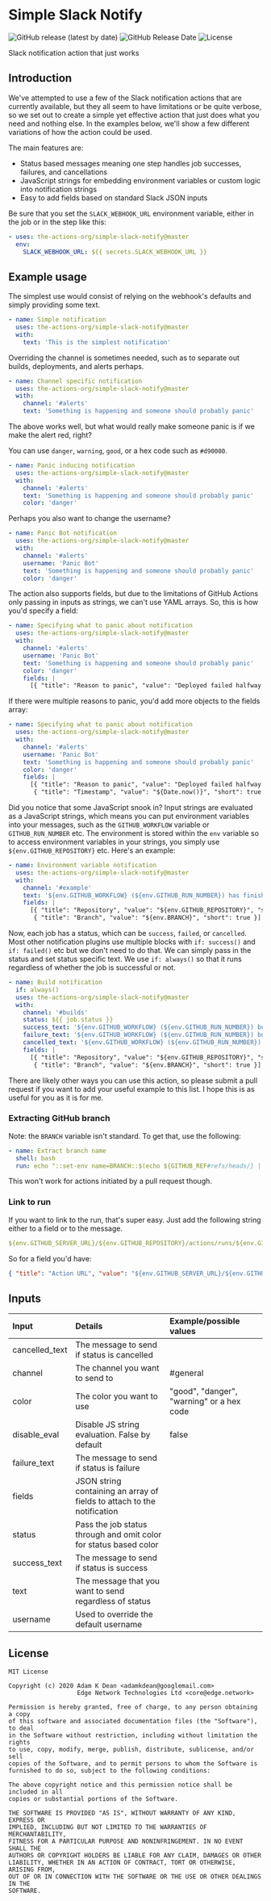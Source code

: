 # Simple Slack Notify

![GitHub release (latest by date)](https://img.shields.io/github/v/release/the-actions-org/simple-slack-notify)
![GitHub Release Date](https://img.shields.io/github/release-date/the-actions-org/simple-slack-notify)
![License](https://img.shields.io/github/license/the-actions-org/simple-slack-notify)

Slack notification action that just works

## Introduction

We've attempted to use a few of the Slack notification actions that are
currently available, but they all seem to have limitations or be quite verbose,
so we set out to create a simple yet effective action that just does what you
need and nothing else. In the examples below, we'll show a few different
variations of how the action could be used.

The main features are:

- Status based messages meaning one step handles job successes, failures, and
  cancellations
- JavaScript strings for embedding environment variables or custom logic into
  notification strings
- Easy to add fields based on standard Slack JSON inputs

Be sure that you set the `SLACK_WEBHOOK_URL` environment variable, either in the
job or in the step like this:

```yaml
- uses: the-actions-org/simple-slack-notify@master
  env:
    SLACK_WEBHOOK_URL: ${{ secrets.SLACK_WEBHOOK_URL }}
```

## Example usage

The simplest use would consist of relying on the webhook's defaults and simply
providing some text.

```yaml
- name: Simple notification
  uses: the-actions-org/simple-slack-notify@master
  with:
    text: 'This is the simplest notification'
```

Overriding the channel is sometimes needed, such as to separate out builds,
deployments, and alerts perhaps.

```yaml
- name: Channel specific notification
  uses: the-actions-org/simple-slack-notify@master
  with:
    channel: '#alerts'
    text: 'Something is happening and someone should probably panic'
```

The above works well, but what would really make someone panic is if we make the
alert red, right?

You can use `danger`, `warning`, `good`, or a hex code such as `#d90000`.

```yaml
- name: Panic inducing notification
  uses: the-actions-org/simple-slack-notify@master
  with:
    channel: '#alerts'
    text: 'Something is happening and someone should probably panic'
    color: 'danger'
```

Perhaps you also want to change the username?

```yaml
- name: Panic Bot notification
  uses: the-actions-org/simple-slack-notify@master
  with:
    channel: '#alerts'
    username: 'Panic Bot'
    text: 'Something is happening and someone should probably panic'
    color: 'danger'
```

The action also supports fields, but due to the limitations of GitHub Actions
only passing in inputs as strings, we can't use YAML arrays. So, this is how
you'd specify a field:

```yaml
- name: Specifying what to panic about notification
  uses: the-actions-org/simple-slack-notify@master
  with:
    channel: '#alerts'
    username: 'Panic Bot'
    text: 'Something is happening and someone should probably panic'
    color: 'danger'
    fields: |
      [{ "title": "Reason to panic", "value": "Deployed failed halfway through" }]
```

If there were multiple reasons to panic, you'd add more objects to the fields
array:

```yaml
- name: Specifying what to panic about notification
  uses: the-actions-org/simple-slack-notify@master
  with:
    channel: '#alerts'
    username: 'Panic Bot'
    text: 'Something is happening and someone should probably panic'
    color: 'danger'
    fields: |
      [{ "title": "Reason to panic", "value": "Deployed failed halfway through", "short": true },
       { "title": "Timestamp", "value": "${Date.now()}", "short": true }]
```

Did you notice that some JavaScript snook in? Input strings are evaluated as a
JavaScript strings, which means you can put environment variables into your
messages, such as the `GITHUB_WORKFLOW` variable or `GITHUB_RUN_NUMBER` etc. The
environment is stored within the `env` variable so to access environment
variables in your strings, you simply use `${env.GITHUB_REPOSITORY}` etc. Here's
an example:

```yaml
- name: Environment variable notification
  uses: the-actions-org/simple-slack-notify@master
  with:
    channel: '#example'
    text: '${env.GITHUB_WORKFLOW} (${env.GITHUB_RUN_NUMBER}) has finished'
    fields: |
      [{ "title": "Repository", "value": "${env.GITHUB_REPOSITORY}", "short": true },
       { "title": "Branch", "value": "${env.BRANCH}", "short": true }]
```

Now, each job has a status, which can be `success`, `failed`, or `cancelled`.
Most other notification plugins use multiple blocks with `if: success()` and
`if: failed()` etc but we don't need to do that. We can simply pass in the
status and set status specific text. We use `if: always()` so that it runs
regardless of whether the job is successful or not.

```yaml
- name: Build notification
  if: always()
  uses: the-actions-org/simple-slack-notify@master
  with:
    channel: '#builds'
    status: ${{ job.status }}
    success_text: '${env.GITHUB_WORKFLOW} (${env.GITHUB_RUN_NUMBER}) build completed successfully'
    failure_text: '${env.GITHUB_WORKFLOW} (${env.GITHUB_RUN_NUMBER}) build failed'
    cancelled_text: '${env.GITHUB_WORKFLOW} (${env.GITHUB_RUN_NUMBER}) build was cancelled'
    fields: |
      [{ "title": "Repository", "value": "${env.GITHUB_REPOSITORY}", "short": true },
       { "title": "Branch", "value": "${env.BRANCH}", "short": true }]
```

There are likely other ways you can use this action, so please submit a pull
request if you want to add your useful example to this list. I hope this is as
useful for you as it is for me.

### Extracting GitHub branch

Note: the `BRANCH` variable isn't standard. To get that, use the following:

```yaml
- name: Extract branch name
  shell: bash
  run: echo "::set-env name=BRANCH::$(echo ${GITHUB_REF#refs/heads/} | sed 's/\//_/g')"
```

This won't work for actions initiated by a pull request though.

### Link to run

If you want to link to the run, that's super easy. Just add the following string
either to a field or to the message.

```yaml
${env.GITHUB_SERVER_URL}/${env.GITHUB_REPOSITORY}/actions/runs/${env.GITHUB_RUN_ID}
```

So for a field you'd have:

```json
{ "title": "Action URL", "value": "${env.GITHUB_SERVER_URL}/${env.GITHUB_REPOSITORY}/actions/runs/${env.GITHUB_RUN_ID}"}
```

## Inputs

| Input          | Details                                                                 | Example/possible values                   |
| :------------- | :---------------------------------------------------------------------- | :---------------------------------------- |
| cancelled_text | The message to send if status is cancelled                              |                                           |
| channel        | The channel you want to send to                                         | #general                                  |
| color          | The color you want to use                                               | "good", "danger", "warning" or a hex code |
| disable_eval   | Disable JS string evaluation. False by default                          | false                                     |
| failure_text   | The message to send if status is failure                                |                                           |
| fields         | JSON string containing an array of fields to attach to the notification |                                           |
| status         | Pass the job status through and omit color for status based color       |                                           |
| success_text   | The message to send if status is success                                |                                           |
| text           | The message that you want to send regardless of status                  |                                           |
| username       | Used to override the default username                                   |                                           |

## License

```text
MIT License

Copyright (c) 2020 Adam K Dean <adamkdean@googlemail.com>
                   Edge Network Technologies Ltd <core@edge.network>

Permission is hereby granted, free of charge, to any person obtaining a copy
of this software and associated documentation files (the "Software"), to deal
in the Software without restriction, including without limitation the rights
to use, copy, modify, merge, publish, distribute, sublicense, and/or sell
copies of the Software, and to permit persons to whom the Software is
furnished to do so, subject to the following conditions:

The above copyright notice and this permission notice shall be included in all
copies or substantial portions of the Software.

THE SOFTWARE IS PROVIDED "AS IS", WITHOUT WARRANTY OF ANY KIND, EXPRESS OR
IMPLIED, INCLUDING BUT NOT LIMITED TO THE WARRANTIES OF MERCHANTABILITY,
FITNESS FOR A PARTICULAR PURPOSE AND NONINFRINGEMENT. IN NO EVENT SHALL THE
AUTHORS OR COPYRIGHT HOLDERS BE LIABLE FOR ANY CLAIM, DAMAGES OR OTHER
LIABILITY, WHETHER IN AN ACTION OF CONTRACT, TORT OR OTHERWISE, ARISING FROM,
OUT OF OR IN CONNECTION WITH THE SOFTWARE OR THE USE OR OTHER DEALINGS IN THE
SOFTWARE.
```
